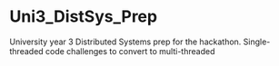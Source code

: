 # Uni3_DistSys_Prep
University year 3 Distributed Systems prep for the hackathon. Single-threaded code challenges to convert to multi-threaded
